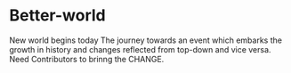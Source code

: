 # Better-world
New world begins today
The journey towards an event which embarks the growth
in history and changes reflected from top-down and vice versa.
Need Contributors to brinng the CHANGE.
